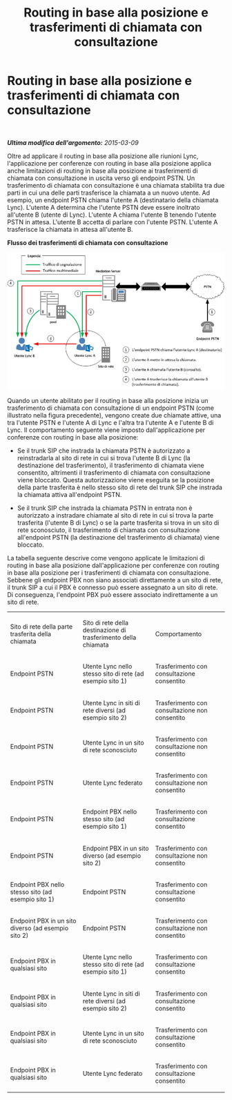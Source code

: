 ﻿---
title: Routing in base alla posizione e trasferimenti di chiamata con consultazione
TOCTitle: Routing in base alla posizione e trasferimenti di chiamata con consultazione
ms:assetid: b12460c2-36c8-481f-b867-fe10dc1c0bdf
ms:mtpsurl: https://technet.microsoft.com/it-it/library/Dn362836(v=OCS.15)
ms:contentKeyID: 56269972
ms.date: 08/24/2015
mtps_version: v=OCS.15
ms.translationtype: HT
---

# Routing in base alla posizione e trasferimenti di chiamata con consultazione

 

_**Ultima modifica dell'argomento:** 2015-03-09_

Oltre ad applicare il routing in base alla posizione alle riunioni Lync, l'applicazione per conferenze con routing in base alla posizione applica anche limitazioni di routing in base alla posizione ai trasferimenti di chiamata con consultazione in uscita verso gli endpoint PSTN. Un trasferimento di chiamata con consultazione è una chiamata stabilita tra due parti in cui una delle parti trasferisce la chiamata a un nuovo utente. Ad esempio, un endpoint PSTN chiama l'utente A (destinatario della chiamata Lync). L'utente A determina che l'utente PSTN deve essere inoltrato all'utente B (utente di Lync). L'utente A chiama l'utente B tenendo l'utente PSTN in attesa. L'utente B accetta di parlare con l'utente PSTN. L'utente A trasferisce la chiamata in attesa all'utente B.

**Flusso dei trasferimenti di chiamata con consultazione**

![Diagramma del routing in base alla posizione per le conferenze](images/Dn362836.e4d43d6f-23d2-49c9-b12b-15248a743f92(OCS.15).jpg "Diagramma del routing in base alla posizione per le conferenze")

Quando un utente abilitato per il routing in base alla posizione inizia un trasferimento di chiamata con consultazione di un endpoint PSTN (come illustrato nella figura precedente), vengono create due chiamate attive, una tra l'utente PSTN e l'utente A di Lync e l'altra tra l'utente A e l'utente B di Lync. Il comportamento seguente viene imposto dall'applicazione per conferenze con routing in base alla posizione:

  - Se il trunk SIP che instrada la chiamata PSTN è autorizzato a reinstradarla al sito di rete in cui si trova l'utente B di Lync (la destinazione del trasferimento), il trasferimento di chiamata viene consentito, altrimenti il trasferimento di chiamata con consultazione viene bloccato. Questa autorizzazione viene eseguita se la posizione della parte trasferita è nello stesso sito di rete del trunk SIP che instrada la chiamata attiva all'endpoint PSTN.

  - Se il trunk SIP che instrada la chiamata PSTN in entrata non è autorizzato a instradare chiamate al sito di rete in cui si trova la parte trasferita (l'utente B di Lync) o se la parte trasferita si trova in un sito di rete sconosciuto, il trasferimento di chiamata con consultazione all'endpoint PSTN (la destinazione del trasferimento di chiamata) viene bloccato.

La tabella seguente descrive come vengono applicate le limitazioni di routing in base alla posizione dall'applicazione per conferenze con routing in base alla posizione per i trasferimenti di chiamata con consultazione. Sebbene gli endpoint PBX non siano associati direttamente a un sito di rete, il trunk SIP a cui il PBX è connesso può essere assegnato a un sito di rete. Di conseguenza, l'endpoint PBX può essere associato indirettamente a un sito di rete.


<table>
<colgroup>
<col style="width: 33%" />
<col style="width: 33%" />
<col style="width: 33%" />
</colgroup>
<tbody>
<tr class="odd">
<td><p>Sito di rete della parte trasferita della chiamata</p></td>
<td><p>Sito di rete della destinazione di trasferimento della chiamata</p></td>
<td><p>Comportamento</p></td>
</tr>
<tr class="even">
<td><p>Endpoint PSTN</p></td>
<td><p>Utente Lync nello stesso sito di rete (ad esempio sito 1)</p></td>
<td><p>Trasferimento con consultazione consentito</p></td>
</tr>
<tr class="odd">
<td><p>Endpoint PSTN</p></td>
<td><p>Utente Lync in siti di rete diversi (ad esempio sito 2)</p></td>
<td><p>Trasferimento con consultazione non consentito</p></td>
</tr>
<tr class="even">
<td><p>Endpoint PSTN</p></td>
<td><p>Utente Lync in un sito di rete sconosciuto</p></td>
<td><p>Trasferimento con consultazione non consentito</p></td>
</tr>
<tr class="odd">
<td><p>Endpoint PSTN</p></td>
<td><p>Utente Lync federato</p></td>
<td><p>Trasferimento con consultazione non consentito</p></td>
</tr>
<tr class="even">
<td><p>Endpoint PSTN</p></td>
<td><p>Endpoint PBX nello stesso sito (ad esempio sito 1)</p></td>
<td><p>Trasferimento con consultazione consentito</p></td>
</tr>
<tr class="odd">
<td><p>Endpoint PSTN</p></td>
<td><p>Endpoint PBX in un sito diverso (ad esempio sito 2)</p></td>
<td><p>Trasferimento con consultazione non consentito</p></td>
</tr>
<tr class="even">
<td><p>Endpoint PBX nello stesso sito (ad esempio sito 1)</p></td>
<td><p>Endpoint PSTN</p></td>
<td><p>Trasferimento con consultazione consentito</p></td>
</tr>
<tr class="odd">
<td><p>Endpoint PBX in un sito diverso (ad esempio sito 2)</p></td>
<td><p>Endpoint PSTN</p></td>
<td><p>Trasferimento con consultazione non consentito</p></td>
</tr>
<tr class="even">
<td><p>Endpoint PBX in qualsiasi sito</p></td>
<td><p>Utente Lync nello stesso sito di rete (ad esempio sito 1)</p></td>
<td><p>Trasferimento con consultazione consentito</p></td>
</tr>
<tr class="odd">
<td><p>Endpoint PBX in qualsiasi sito</p></td>
<td><p>Utente Lync in siti di rete diversi (ad esempio sito 2)</p></td>
<td><p>Trasferimento con consultazione consentito</p></td>
</tr>
<tr class="even">
<td><p>Endpoint PBX in qualsiasi sito</p></td>
<td><p>Utente Lync in un sito di rete sconosciuto</p></td>
<td><p>Trasferimento con consultazione consentito</p></td>
</tr>
<tr class="odd">
<td><p>Endpoint PBX in qualsiasi sito</p></td>
<td><p>Utente Lync federato</p></td>
<td><p>Trasferimento con consultazione consentito</p></td>
</tr>
</tbody>
</table>

